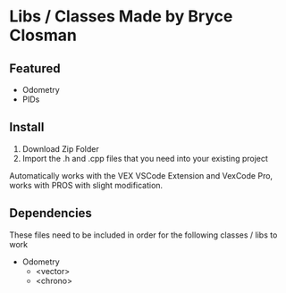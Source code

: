 # Libs / Classes Made by Bryce Closman


## Featured

* Odometry
* PIDs


## Install

1. Download Zip Folder
2. Import the .h and .cpp files that you need into your existing project

Automatically works with the VEX VSCode Extension and VexCode Pro, works with PROS with slight modification.


## Dependencies

These files need to be included in order for the following classes / libs to work
* Odometry
  * \<vector\>
  * \<chrono\>
